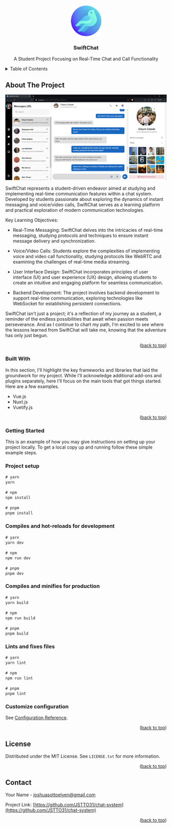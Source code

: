 <!-- [![Contributors][contributors-shield]][contributors-url]
[![Forks][forks-shield]][forks-url]
[![Stargazers][stars-shield]][stars-url]
[![Issues][issues-shield]][issues-url]
[![MIT License][license-shield]][license-url]
[![LinkedIn][linkedin-shield]][linkedin-url] -->



<!-- PROJECT LOGO -->
<br />
<div align="center">
  <a href="https://github.com/JSTTO31/chat-system">
    <img src="./public/logo.png" alt="Logo" width="95" height="95">
  </a>

  <h3 align="center">SwiftChat</h3>

  <p align="center">
    A Student Project Focusing on Real-Time Chat and Call Functionality
  </p>
</div>



<!-- TABLE OF CONTENTS -->
<details>
  <summary>Table of Contents</summary>
  <ol>
    <li>
      <a href="#about-the-project">About The Project</a>
      <ul>
        <li><a href="#built-with">Built With</a></li>
      </ul>
    </li>
    <li>
      <a href="#getting-started">Getting Started</a>
      <ul>
        <li><a href="#project-setup">Prerequisites</a></li>
        <li><a href="#compiles-and-hot-reloads-for-development">Compiles and hot-reloads for development</a></li>
        <li><a href="#compiles-and-minifies-for-production">Compiles and minifies for production</a></li>
        <li><a href="#lints-and-fixes-files">Lints and fixes files</a></li>
        <li><a href="#customize-configuration">Customize configuration</a></li>
      </ul>
    </li>
    <li><a href="#license">License</a></li>
  </ol>
</details>


<!-- ABOUT THE PROJECT -->
## About The Project
[![Swift chat screenshot][product-screenshot]](https://github.com/JSTTO31/chat-system)

SwiftChat represents a student-driven endeavor aimed at studying and implementing real-time communication features within a chat system. Developed by students passionate about exploring the dynamics of instant messaging and voice/video calls, SwiftChat serves as a learning platform and practical exploration of modern communication technologies.

Key Learning Objectives:
* Real-Time Messaging: SwiftChat delves into the intricacies of real-time messaging, studying protocols and techniques to ensure instant message delivery and synchronization.

* Voice/Video Calls: Students explore the complexities of implementing voice and video call functionality, studying protocols like WebRTC and examining the challenges of real-time media streaming.

* User Interface Design: SwiftChat incorporates principles of user interface (UI) and user experience (UX) design, allowing students to create an intuitive and engaging platform for seamless communication.

* Backend Development: The project involves backend development to support real-time communication, exploring technologies like WebSocket for establishing persistent connections.

SwiftChat isn't just a project; it's a reflection of my journey as a student, a reminder of the endless possibilities that await when passion meets perseverance. And as I continue to chart my path, I'm excited to see where the lessons learned from SwiftChat will take me, knowing that the adventure has only just begun.

<p align="right">(<a href="#readme-top">back to top</a>)</p>

### Built With

In this section, I'll highlight the key frameworks and libraries that laid the groundwork for my project. While I'll acknowledge additional add-ons and plugins separately, here I'll focus on the main tools that got things started. Here are a few examples.

* Vue.js
* Nuxt.js
* Vuetify.js

<p align="right">(<a href="#readme-top">back to top</a>)</p>



<!-- GETTING STARTED -->
### Getting Started

This is an example of how you may give instructions on setting up your project locally.
To get a local copy up and running follow these simple example steps.

### Project setup

```
# yarn
yarn

# npm
npm install

# pnpm
pnpm install
```

### Compiles and hot-reloads for development

```
# yarn
yarn dev

# npm
npm run dev

# pnpm
pnpm dev
```

### Compiles and minifies for production

```
# yarn
yarn build

# npm
npm run build

# pnpm
pnpm build
```

### Lints and fixes files

```
# yarn
yarn lint

# npm
npm run lint

# pnpm
pnpm lint
```

### Customize configuration

See [Configuration Reference](https://vitejs.dev/config/).


<p align="right">(<a href="#readme-top">back to top</a>)</p>


<!-- LICENSE -->
## License

Distributed under the MIT License. See `LICENSE.txt` for more information.

<p align="right">(<a href="#readme-top">back to top</a>)</p>



<!-- CONTACT -->
## Contact

Your Name - [joshuasottoelyen@gmail.com](joshuasottoelyen@gmail.com)

Project Link: [https://github.com/JSTTO31/chat-system](https://github.com/JSTTO31/chat-system)

<p align="right">(<a href="#readme-top">back to top</a>)</p>



[product-screenshot]: ./public/screenshot.png


